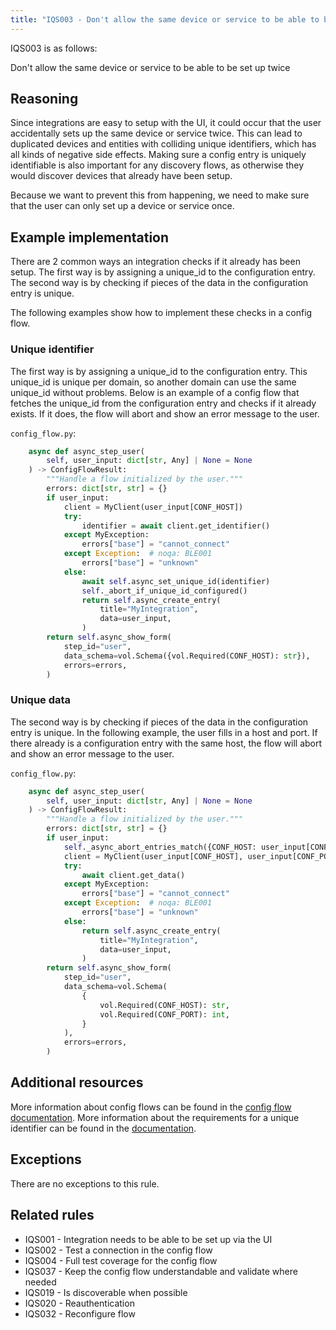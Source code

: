 ```yaml
---
title: "IQS003 - Don't allow the same device or service to be able to be set up twice"
---
```


IQS003 is as follows:

Don't allow the same device or service to be able to be set up twice

## Reasoning

Since integrations are easy to setup with the UI, it could occur that the user accidentally sets up the same device or service twice.
This can lead to duplicated devices and entities with colliding unique identifiers, which has all kinds of negative side effects.
Making sure a config entry is uniquely identifiable is also important for any discovery flows, as otherwise they would discover devices that already have been setup.

Because we want to prevent this from happening, we need to make sure that the user can only set up a device or service once.

## Example implementation

There are 2 common ways an integration checks if it already has been setup.
The first way is by assigning a unique_id to the configuration entry.
The second way is by checking if pieces of the data in the configuration entry is unique.

The following examples show how to implement these checks in a config flow.

### Unique identifier

The first way is by assigning a unique_id to the configuration entry.
This unique_id is unique per domain, so another domain can use the same unique_id without problems.
Below is an example of a config flow that fetches the unique_id from the configuration entry and checks if it already exists.
If it does, the flow will abort and show an error message to the user.

`config_flow.py`:
```python
    async def async_step_user(
        self, user_input: dict[str, Any] | None = None
    ) -> ConfigFlowResult:
        """Handle a flow initialized by the user."""
        errors: dict[str, str] = {}
        if user_input:
            client = MyClient(user_input[CONF_HOST])
            try:
                identifier = await client.get_identifier()
            except MyException:
                errors["base"] = "cannot_connect"
            except Exception:  # noqa: BLE001
                errors["base"] = "unknown"
            else:
                await self.async_set_unique_id(identifier)
                self._abort_if_unique_id_configured()
                return self.async_create_entry(
                    title="MyIntegration",
                    data=user_input,
                )
        return self.async_show_form(
            step_id="user",
            data_schema=vol.Schema({vol.Required(CONF_HOST): str}),
            errors=errors,
        )
```

### Unique data

The second way is by checking if pieces of the data in the configuration entry is unique.
In the following example, the user fills in a host and port.
If there already is a configuration entry with the same host, the flow will abort and show an error message to the user.

`config_flow.py`:
```python
    async def async_step_user(
        self, user_input: dict[str, Any] | None = None
    ) -> ConfigFlowResult:
        """Handle a flow initialized by the user."""
        errors: dict[str, str] = {}
        if user_input:
            self._async_abort_entries_match({CONF_HOST: user_input[CONF_HOST]})
            client = MyClient(user_input[CONF_HOST], user_input[CONF_PORT])
            try:
                await client.get_data()
            except MyException:
                errors["base"] = "cannot_connect"
            except Exception:  # noqa: BLE001
                errors["base"] = "unknown"
            else:
                return self.async_create_entry(
                    title="MyIntegration",
                    data=user_input,
                )
        return self.async_show_form(
            step_id="user",
            data_schema=vol.Schema(
                {
                    vol.Required(CONF_HOST): str,
                    vol.Required(CONF_PORT): int,
                }
            ),
            errors=errors,
        )
```


## Additional resources

More information about config flows can be found in the [config flow documentation](../../../config_entries_config_flow_handler).
More information about the requirements for a unique identifier can be found in the [documentation](../../../entity_registry_index#unique-id-requirements).

## Exceptions

There are no exceptions to this rule.

## Related rules

- IQS001 - Integration needs to be able to be set up via the UI
- IQS002 - Test a connection in the config flow
- IQS004 - Full test coverage for the config flow
- IQS037 - Keep the config flow understandable and validate where needed
- IQS019 - Is discoverable when possible
- IQS020 - Reauthentication
- IQS032 - Reconfigure flow